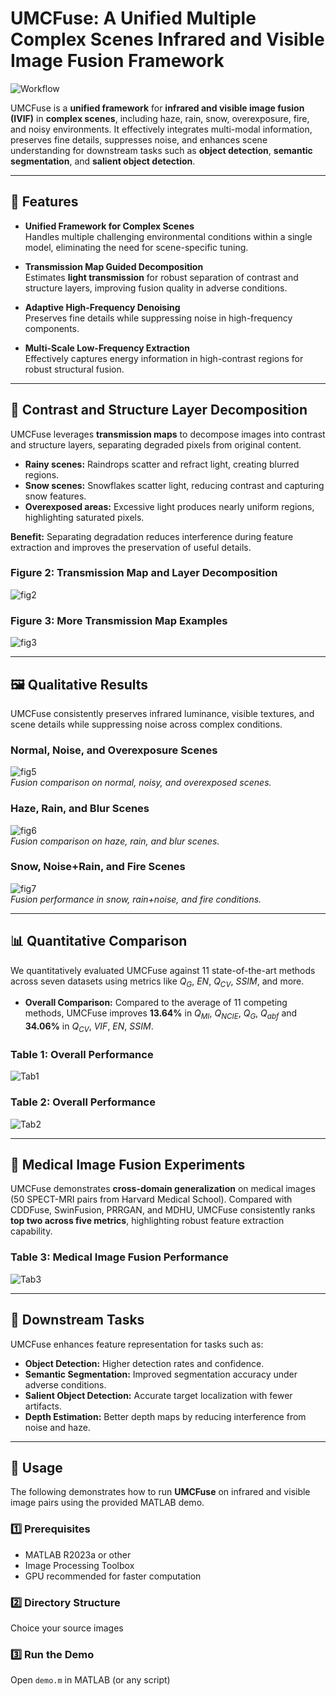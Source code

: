 # UMCFuse: A Unified Multiple Complex Scenes Infrared and Visible Image Fusion Framework

![Workflow](https://github.com/ixilai/UMCFuse/blob/master/liucheng.jpg)

UMCFuse is a **unified framework** for **infrared and visible image fusion (IVIF)** in **complex scenes**, including haze, rain, snow, overexposure, fire, and noisy environments. It effectively integrates multi-modal information, preserves fine details, suppresses noise, and enhances scene understanding for downstream tasks such as **object detection**, **semantic segmentation**, and **salient object detection**.

---

## 🌟 Features

- **Unified Framework for Complex Scenes**  
  Handles multiple challenging environmental conditions within a single model, eliminating the need for scene-specific tuning.

- **Transmission Map Guided Decomposition**  
  Estimates **light transmission** for robust separation of contrast and structure layers, improving fusion quality in adverse conditions.

- **Adaptive High-Frequency Denoising**  
  Preserves fine details while suppressing noise in high-frequency components.

- **Multi-Scale Low-Frequency Extraction**  
  Effectively captures energy information in high-contrast regions for robust structural fusion.

---

## 🌟 Contrast and Structure Layer Decomposition

UMCFuse leverages **transmission maps** to decompose images into contrast and structure layers, separating degraded pixels from original content.  

- **Rainy scenes:** Raindrops scatter and refract light, creating blurred regions.  
- **Snow scenes:** Snowflakes scatter light, reducing contrast and capturing snow features.  
- **Overexposed areas:** Excessive light produces nearly uniform regions, highlighting saturated pixels.  

**Benefit:** Separating degradation reduces interference during feature extraction and improves the preservation of useful details.

### Figure 2: Transmission Map and Layer Decomposition
![fig2](https://github.com/ixilai/UMCFuse/blob/master/fig2.png)

### Figure 3: More Transmission Map Examples
![fig3](https://github.com/ixilai/UMCFuse/blob/master/fig3.jpg)

---

## 🖼 Qualitative Results

UMCFuse consistently preserves infrared luminance, visible textures, and scene details while suppressing noise across complex conditions.

### Normal, Noise, and Overexposure Scenes
![fig5](https://github.com/ixilai/UMCFuse/blob/master/fig4.png)  
*Fusion comparison on normal, noisy, and overexposed scenes.*

### Haze, Rain, and Blur Scenes
![fig6](https://github.com/ixilai/UMCFuse/blob/master/fig5.png)  
*Fusion comparison on haze, rain, and blur scenes.*

### Snow, Noise+Rain, and Fire Scenes
![fig7](https://github.com/ixilai/UMCFuse/blob/master/fig6.png)  
*Fusion performance in snow, rain+noise, and fire conditions.*

---

## 📊 Quantitative Comparison

We quantitatively evaluated UMCFuse against 11 state-of-the-art methods across seven datasets using metrics like $Q_G$, $EN$, $Q_{CV}$, $SSIM$, and more.

- **Overall Comparison:** Compared to the average of 11 competing methods, UMCFuse improves **13.64%** in $Q_{MI}$, $Q_{NCIE}$, $Q_G$, $Q_{abf}$ and **34.06%** in $Q_{CV}$, $VIF$, $EN$, $SSIM$.

### Table 1: Overall Performance
![Tab1](https://github.com/ixilai/UMCFuse/blob/master/Tab1.png)

### Table 2: Overall Performance
![Tab2](https://github.com/ixilai/UMCFuse/blob/master/Tab2.png)

---

## 🏥 Medical Image Fusion Experiments

UMCFuse demonstrates **cross-domain generalization** on medical images (50 SPECT-MRI pairs from Harvard Medical School). Compared with CDDFuse, SwinFusion, PRRGAN, and MDHU, UMCFuse consistently ranks **top two across five metrics**, highlighting robust feature extraction capability.

### Table 3: Medical Image Fusion Performance
![Tab3](https://github.com/ixilai/UMCFuse/blob/master/Tab3.png)

---

## 🧪 Downstream Tasks

UMCFuse enhances feature representation for tasks such as:  

- **Object Detection:** Higher detection rates and confidence.  
- **Semantic Segmentation:** Improved segmentation accuracy under adverse conditions.  
- **Salient Object Detection:** Accurate target localization with fewer artifacts.  
- **Depth Estimation:** Better depth maps by reducing interference from noise and haze.

---
## 🚀 Usage

The following demonstrates how to run **UMCFuse** on infrared and visible image pairs using the provided MATLAB demo.

### 1️⃣ Prerequisites

- MATLAB R2023a or other
- Image Processing Toolbox
- GPU recommended for faster computation

### 2️⃣ Directory Structure

Choice your source images

### 3️⃣ Run the Demo

Open `demo.m` in MATLAB (or any script)
